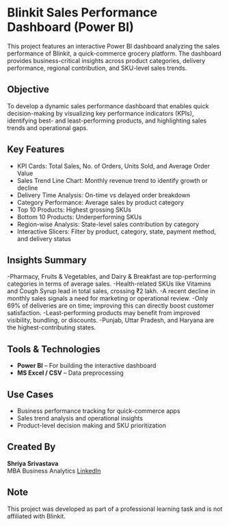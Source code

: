 # Blinkit Sales Performance Dashboard (Power BI)

This project features an interactive Power BI dashboard analyzing the sales performance of Blinkit, a quick-commerce grocery platform. The dashboard provides business-critical insights across product categories, delivery performance, regional contribution, and SKU-level sales trends.


## Objective

To develop a dynamic sales performance dashboard that enables quick decision-making by visualizing key performance indicators (KPIs), identifying best- and least-performing products, and highlighting sales trends and operational gaps.

## Key Features

- KPI Cards: Total Sales, No. of Orders, Units Sold, and Average Order Value
- Sales Trend Line Chart: Monthly revenue trend to identify growth or decline
- Delivery Time Analysis: On-time vs delayed order breakdown
- Category Performance: Average sales by product category
- Top 10 Products: Highest grossing SKUs
- Bottom 10 Products: Underperforming SKUs
- Region-wise Analysis: State-level sales contribution by category
- Interactive Slicers: Filter by product, category, state, payment method, and delivery status


## Insights Summary

-Pharmacy, Fruits & Vegetables, and Dairy & Breakfast are top-performing categories in terms of average sales.
-Health-related SKUs like Vitamins and Cough Syrup lead in total sales, crossing ₹2 lakh.
-A recent decline in monthly sales signals a need for marketing or operational review.
-Only 69% of deliveries are on time; improving this can directly boost customer satisfaction.
-Least-performing products may benefit from improved visibility, bundling, or discounts.
-Punjab, Uttar Pradesh, and Haryana are the highest-contributing states.



## Tools & Technologies

- **Power BI** – For building the interactive dashboard
- **MS Excel / CSV** – Data preprocessing

## Use Cases

- Business performance tracking for quick-commerce apps
- Sales trend analysis and operational insights
- Product-level decision making and SKU prioritization


## Created By

**Shriya Srivastava**  
MBA Business Analytics 
[LinkedIn](https://www.linkedin.com/in/shriyaa-srivastav-a34b50201)

## Note

This project was developed as part of a professional learning task and is not affiliated with Blinkit.

